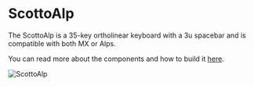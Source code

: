# ScottoAlp

The ScottoAlp is a 35-key ortholinear keyboard with a 3u spacebar and is compatible with both MX or Alps.

You can read more about the components and how to build it [here](https://scottokeebs.com/blogs/keyboards/scottoalp-handwired-keyboard).

![ScottoAlp](https://user-images.githubusercontent.com/8194147/193963094-ce0f174d-f67c-4a15-81d4-05b264ef2b11.jpg)
